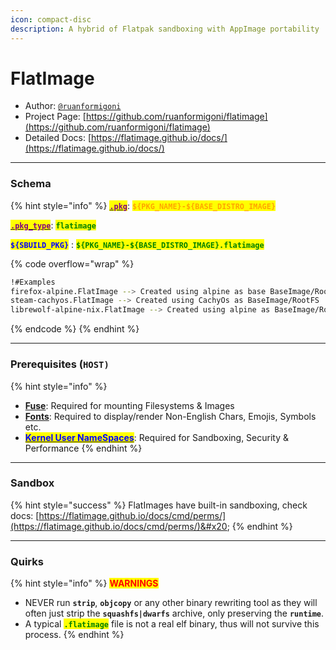 ```yaml
---
icon: compact-disc
description: A hybrid of Flatpak sandboxing with AppImage portability
---
```


# FlatImage

* Author: [`@ruanformigoni`](https://github.com/ruanformigoni)
* Project Page: [https://github.com/ruanformigoni/flatimage](https://github.com/ruanformigoni/flatimage)
* Detailed Docs: [https://flatimage.github.io/docs/](https://flatimage.github.io/docs/)

***

### Schema

{% hint style="info" %}
[<mark style="color:purple;">**`.pkg`**</mark>](../../../sbuild/specification/2.pkg.md): <mark style="color:orange;">**`${PKG_NAME}-${BASE_DISTRO_IMAGE}`**</mark>

[<mark style="color:purple;">**`.pkg_type`**</mark>](../../../sbuild/specification/2.pkg.md): <mark style="color:green;">**`flatimage`**</mark>

<mark style="color:blue;">**`${SBUILD_PKG}`**</mark> : <mark style="color:green;">**`${PKG_NAME}-${BASE_DISTRO_IMAGE}.flatimage`**</mark>

{% code overflow="wrap" %}
```bash
!#Examples
firefox-alpine.FlatImage --> Created using alpine as base BaseImage/RootFS
steam-cachyos.FlatImage --> Created using CachyOs as BaseImage/RootFS
librewolf-alpine-nix.FlatImage --> Created using alpine as BaseImage/RootFS with Nix on top of it
```
{% endcode %}
{% endhint %}

***

### **Prerequisites (`HOST)`**

{% hint style="info" %}
* [**Fuse**](../errors-and-quirks/fuse.md): Required for mounting Filesystems & Images
* [**Fonts**](../errors-and-quirks/fonts.md): Required to display/render Non-English Chars, Emojis, Symbols etc.
* [<mark style="color:blue;">**Kernel User NameSpaces**</mark>](../errors-and-quirks/namespaces.md): Required for Sandboxing, Security & Performance
{% endhint %}

***

### Sandbox

{% hint style="success" %}
FlatImages have built-in sandboxing, check docs: [https://flatimage.github.io/docs/cmd/perms/](https://flatimage.github.io/docs/cmd/perms/)&#x20;
{% endhint %}

***

### Quirks

{% hint style="info" %}
<mark style="color:red;">**WARNINGS**</mark>

* NEVER run **`strip`**, **`objcopy`** or any other binary rewriting tool as they will often just strip the **`squashfs|dwarfs`** archive, only preserving the **`runtime`**.
* A typical <mark style="color:green;">**`.flatimage`**</mark> file is not a real elf binary, thus will not survive this process.
{% endhint %}
